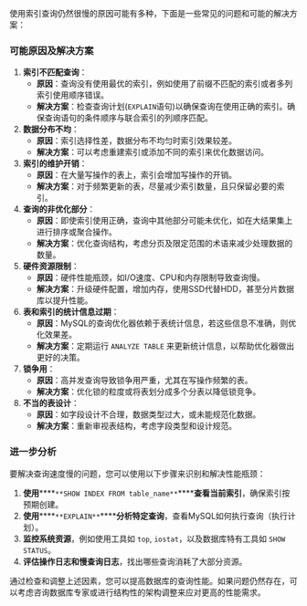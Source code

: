 使用索引查询仍然很慢的原因可能有多种，下面是一些常见的问题和可能的解决方案：

### 可能原因及解决方案

1. **索引不匹配查询**：
    - **原因**：查询没有使用最优的索引，例如使用了前缀不匹配的索引或者多列索引使用顺序错误。
    - **解决方案**：检查查询计划(`EXPLAIN`语句)以确保查询在使用正确的索引。确保查询语句的条件顺序与联合索引的列顺序匹配。
2. **数据分布不均**：
    - **原因**：索引选择性差，数据分布不均匀时索引效果较差。
    - **解决方案**：可以考虑重建索引或添加不同的索引来优化数据访问。
3. **索引的维护开销**：
    - **原因**：在大量写操作的表上，索引会增加写操作的开销。
    - **解决方案**：对于频繁更新的表，尽量减少索引数量，且只保留必要的索引。
4. **查询的非优化部分**：
    - **原因**：即使索引使用正确，查询中其他部分可能未优化，如在大结果集上进行排序或聚合操作。
    - **解决方案**：优化查询结构，考虑分页及限定范围的术语来减少处理数据的数量。
5. **硬件资源限制**：
    - **原因**：硬件性能瓶颈，如I/O速度、CPU和内存限制导致查询慢。
    - **解决方案**：升级硬件配置，增加内存，使用SSD代替HDD，甚至分片数据库以提升性能。
6. **表和索引的统计信息过期**：
    - **原因**：MySQL的查询优化器依赖于表统计信息，若这些信息不准确，则优化效果差。
    - **解决方案**：定期运行 `ANALYZE TABLE` 来更新统计信息，以帮助优化器做出更好的决策。
7. **锁争用**：
    - **原因**：高并发查询导致锁争用严重，尤其在写操作频繁的表。
    - **解决方案**：优化锁的粒度或将表划分成多个分表以降低锁竞争。
8. **不当的表设计**：
    - **原因**：如字段设计不合理，数据类型过大，或未能规范化数据。
    - **解决方案**：重新审视表结构，考虑字段类型和设计规范。

### 进一步分析

要解决查询速度慢的问题，您可以使用以下步骤来识别和解决性能瓶颈：

1. **使用******`**SHOW INDEX FROM table_name**`******查看当前索引**，确保索引按预期创建。
2. **使用******`**EXPLAIN**`******分析特定查询**，查看MySQL如何执行查询（执行计划）。
3. **监控系统资源**，例如使用工具如 `top`, `iostat`，以及数据库特有工具如 `SHOW STATUS`。
4. **评估操作日志和慢查询日志**，找出哪些查询消耗了大部分资源。

通过检查和调整上述因素，您可以提高数据库的查询性能。如果问题仍然存在，可以考虑咨询数据库专家或进行结构性的架构调整来应对更高的性能需求。
